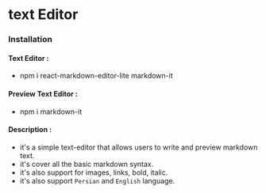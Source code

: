 # text Editor

### Installation 

#### Text Editor :
- npm i react-markdown-editor-lite markdown-it

#### Preview Text Editor :   
- npm i markdown-it


#### Description : 
+ it's a simple text-editor that allows users to write and preview markdown text.
+ it's cover all the basic markdown syntax.
+ it's also support for images, links, bold, italic.
+ it's also support `Persian` and `English` language.